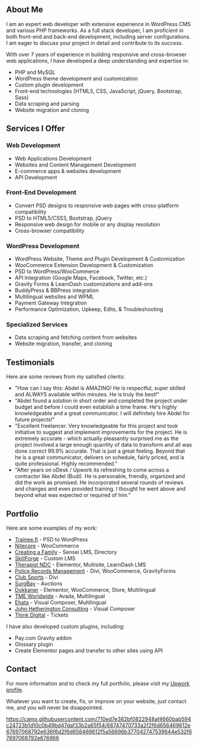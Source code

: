 ## About Me

I am an expert web developer with extensive experience in WordPress CMS and various PHP frameworks. As a full stack developer, I am proficient in both front-end and back-end development, including server configurations. I am eager to discuss your project in detail and contribute to its success.

With over 7 years of experience in building responsive and cross-browser web applications, I have developed a deep understanding and expertise in:

- PHP and MySQL
- WordPress theme development and customization
- Custom plugin development
- Front-end technologies (HTML5, CSS, JavaScript, jQuery, Bootstrap, Sass)
- Data scraping and parsing
- Website migration and cloning

## Services I Offer

### Web Development
- Web Applications Development
- Websites and Content Management Development
- E-commerce apps & websites development
- API Development

### Front-End Development
- Convert PSD designs to responsive web pages with cross-platform compatibility
- PSD to HTML5/CSS3, Bootstrap, jQuery
- Responsive web design for mobile or any display resolution
- Cross-browser compatibility

### WordPress Development
- WordPress Website, Theme and Plugin Development & Customization
- WooCommerce Extension Development & Customization
- PSD to WordPress/WooCommerce
- API Integration (Google Maps, Facebook, Twitter, etc.)
- Gravity Forms & LearnDash customizations and add-ons
- BuddyPress & BBPress integration
- Multilingual websites and WPML
- Payment Gateway Integration
- Performance Optimization, Upkeep, Edits, & Troubleshooting

### Specialized Services
- Data scraping and fetching content from websites
- Website migration, transfer, and cloning

## Testimonials

Here are some reviews from my satisfied clients:

- "How can I say this: Abdel is AMAZING! He is respectful, super skilled and ALWAYS available within minutes. He is truly the best!"
- "Abdel found a solution in short order and completed the project under budget and before I could even establish a time frame. He's highly knowledgeable and a great communicator. I will definitely hire Abdel for future projects!"
- "Excellent freelancer. Very knowledgeable for this project and took initiative to suggest and implement improvements for the project. He is extremely accurate - which actually pleasantly surprised me as the project involved a large enough quantity of data to transform and all was done correct 99.9% accurate. That is just a great feeling. Beyond that he is a great communicator, delivers on schedule, fairly priced, and is quite professional. Highly recommended."
- "After years on oDesk / Upwork its refreshing to come across a contractor like Abdel (Budi). He is personable, friendly, organized and did the work as promised. He incorporated several rounds of reviews and changes and even provided training. I thought he went above and beyond what was expected or required of him."

## Portfolio

Here are some examples of my work:

- [Trainee.fi](https://trainee.fi/) - PSD to WordPress
- [Nitecore](https://www.nitecore.com/) - WooCommerce
- [Creating a Family](https://creatingafamily.org) - Sensei LMS, Directory
- [SkillForge](http://skillforge.com) - Custom LMS
- [Therapist NDC](https://therapistndc.org/) - Elementor, Multisite, LearnDash LMS
- [Police Records Management](https://policerecordsmanagement.com/) - Divi, WooCommerce, GravityForms
- [Club Sports](https://clubsports.com/) - Divi
- [SurgBay](https://www.surgbay.com/) - Auctions
- [Dokkaner](https://dokkaner.com/) - Elementor, WooCommerce, Store, Multilingual
- [TME Worldwide](https://www.tmeworldwide.com/) - Avada, Multilingual
- [Ehata](https://ehata.com.sa/) - Visual Composer, Multilingual
- [John Hetherington Consulting](http://johnhetheringtonconsulting.com/) - Visual Composer
- [Think Digital](http://thinkdigital.travel/) - Tickets

I have also developed custom plugins, including:
- Pay.com Gravity addon
- Glossary plugin
- Create Elementor pages and transfer to other sites using API

## Contact

For more information and to check my full portfolio, please visit my [Upwork profile](https://www.upwork.com/freelancers/~01e0ebea64e80eb1de).

Whatever you want to create, fix, or improve on your website, just contact me, and you will never be disappointed.

https://camo.githubusercontent.com/710ed7e382bf0822948af4660bab594c24723b1d10c0b49bd47daf33b2a65f54/68747470733a2f2f6d656469612e67697068792e636f6d2f6d656469612f5a56696b377042747539644e532f67697068792e676966
